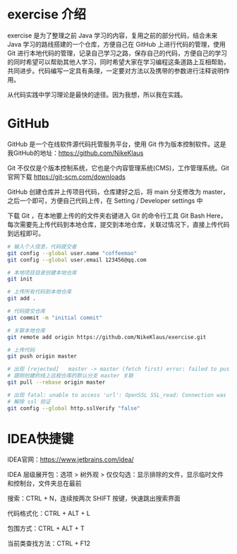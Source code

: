 # exercise 介绍

exercise 是为了整理之前 Java 学习的内容，复用之前的部分代码，结合未来 Java 学习的路线搭建的一个仓库，方便自己在 GitHub 上进行代码的管理，使用 Git 进行本地代码的管理，记录自己学习之路，保存自己的代码，方便自己的学习的同时希望可以帮助其他人学习，同时希望大家在学习编程这条道路上互相帮助，共同进步。代码编写一定具有条理，一定要对方法以及携带的参数进行注释说明作用。

从代码实践中学习理论是最快的途径。因为我想，所以我在实践。
# GitHub

GitHub 是一个在线软件源代码托管服务平台，使用 Git 作为版本控制软件。这是我GitHub的地址：https://github.com/NikeKlaus

Git 不仅仅是个版本控制系统，它也是个内容管理系统(CMS)，工作管理系统。Git 官网下载  https://git-scm.com/downloads

GitHub 创建仓库并上传项目代码，仓库建好之后，将 main 分支修改为 master，之后一个即可，方便自己代码上传，在 Setting / Developer settings 中



下载 Git ，在本地要上传的的文件夹右键进入 Git 的命令行工具 Git Bash Here，每次需要先上传代码到本地仓库，提交到本地仓库，关联过情况下，直接上传代码到远程即可。
```bash
# 输入个人信息，代码提交者
git config --global user.name "coffeemao" 
git config --global user.email 123456@qq.com

# 本地项目目录创建本地仓库
git init

# 上传所有代码到本地仓库
git add .

# 代码提交仓库
git commit -m "initial commit"

# 关联本地仓库
git remote add origin https://github.com/NikeKlaus/exercise.git

# 上传代码
git push origin master

# 出现 [rejected]   master -> master (fetch first) error: failed to push some refs
# 跟刚创建的线上远程仓库的默认分支 master 关联
git pull --rebase origin master

# 出现 fatal: unable to access 'url': OpenSSL SSL_read: Connection was reset, errno 10054
# 解除 ssl 验证
git config --global http.sslVerify "false"
```


# IDEA快捷键

IDEA官网：https://www.jetbrains.com/idea/

IDEA 层级展开包：选项 > 树外观 > 仅仅勾选：显示排除的文件，显示临时文件和控制台，文件夹总在最前

搜索：CTRL + N，连续按两次 SHIFT 按键，快速跳出搜索界面

代码格式化：CTRL + ALT + L

包围方式：CTRL + ALT + T

当前类查找方法：CTRL + F12